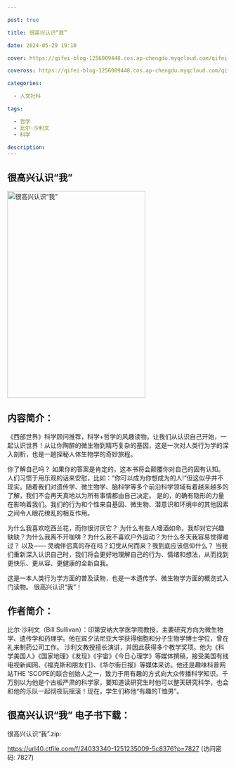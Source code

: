 ```yaml
---

post: true

title: 很高兴认识“我”

date: 2024-05-29 19:10

cover: https://qifei-blog-1256009448.cos.ap-chengdu.myqcloud.com/qifei-blog/6514ce68c458853aef88a9a3.jpg

coveross: https://qifei-blog-1256009448.cos.ap-chengdu.myqcloud.com/qifei-blog/6514ce68c458853aef88a9a3.jpg

categories:

  - 人文社科

tags:

  - 哲学
  - 比尔·沙利文
  - 科学

description:
---
```


## 很高兴认识“我”
<img alt="很高兴认识“我”" class="aligncenter loaded" data-was-processed="true" decoding="async" fetchpriority="high" height="471" src="https://qifei-blog-1256009448.cos.ap-chengdu.myqcloud.com/qifei-blog/6514ce68c458853aef88a9a3.jpg " style="cursor: zoom-in;" width="314"/>

## 内容简介：

《西部世界》科学顾问推荐，科学+哲学的风趣读物。让我们从认识自己开始，一起认识世界！从让你陶醉的微生物到精巧复杂的基因，这是一次对人类行为学的深入剖析，也是一趟探秘人体生物学的奇妙旅程。

你了解自己吗？ 如果你的答案是肯定的，这本书将会颠覆你对自己的固有认知。 人们习惯于用乐观的话来安慰，比如：“你可以成为你想成为的人!”但这似乎并不现实。随着我们对遗传学、微生物学、脑科学等多个前沿科学领域有着越来越多的了解，我们不会再天真地以为所有事情都由自己决定。 是的，的确有隐形的力量在影响着我们。我们的行为和个性来自基因、微生物、潜意识和环境中的其他因素之间令人眼花缭乱的相互作用。

为什么我喜欢吃西兰花，而你很讨厌它？ 为什么有些人嗜酒如命，我却对它兴趣缺缺？为什么我离不开咖啡？为什么我不喜欢户外运动？为什么冬天我容易觉得难过？ 以及—— 灵魂伴侣真的存在吗？幻觉从何而来？我到底应该信仰什么？ 当我们重新深入认识自己时，我们将会更好地理解自己的行为、情绪和想法，从而找到更快乐、更从容、更健康的全新自我。

这是一本人类行为学方面的普及读物，也是一本遗传学、微生物学方面的概览式入门读物。 很高兴认识“我”！

## 作者简介：

比尔·沙利文（Bill Sullivan）：印第安纳大学医学院教授，主要研究方向为微生物学、遗传学和药理学。他在宾夕法尼亚大学获得细胞和分子生物学博士学位，曾在礼来制药公司工作。 沙利文教授擅长演讲，并因此获得多个教学奖项。他为《科学美国人》《国家地理》《发现》《宇宙》《今日心理学》等媒体撰稿，接受美国有线电视新闻网、《福克斯和朋友们》、《华尔街日报》等媒体采访。他还是趣味科普网站THE ’SCOPE的联合创始人之一，致力于用有趣的方式向大众传播科学知识。千万别以为他是个古板严肃的科学家，要知道读研究生时他可以整天研究科学，也会和他的乐队一起彻夜玩摇滚！现在，学生们称他“有趣的T恤男”。

## 很高兴认识“我” 电子书下载：

很高兴认识“我”.zip: 

https://url40.ctfile.com/f/24033340-1251235009-5c8376?p=7827 (访问密码: 7827)
